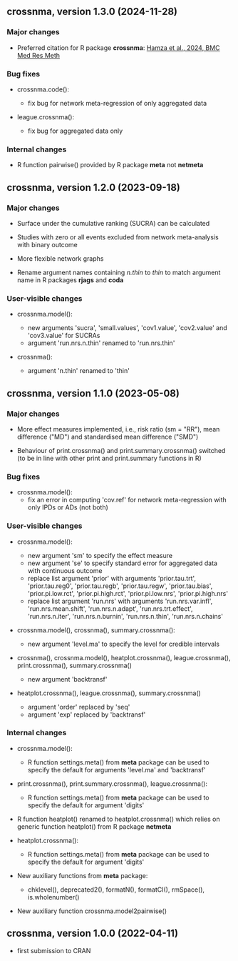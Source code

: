 ## crossnma, version 1.3.0 (2024-11-28)

### Major changes

* Preferred citation for R package **crossnma**:
  [Hamza et al., 2024, BMC Med Res Meth](https://doi.org/10.1186/s12874-023-02130-0)

### Bug fixes

* crossnma.code():
  - fix bug for network meta-regression of only aggregated data

* league.crossnma():
  - fix bug for aggregated data only

### Internal changes

* R function pairwise() provided by R package **meta** not **netmeta**


## crossnma, version 1.2.0 (2023-09-18)

### Major changes

* Surface under the cumulative ranking (SUCRA) can be calculated

* Studies with zero or all events excluded from network meta-analysis
  with binary outcome

* More flexible network graphs

* Rename argument names containing *n.thin* to *thin* to match
  argument name in R packages **rjags** and **coda**

### User-visible changes

* crossnma.model():
  - new arguments 'sucra', 'small.values', 'cov1.value', 'cov2.value'
    and 'cov3.value' for SUCRAs
  - argument 'run.nrs.n.thin' renamed to 'run.nrs.thin'

* crossnma():
  - argument 'n.thin' renamed to 'thin'


## crossnma, version 1.1.0 (2023-05-08)

### Major changes

* More effect measures implemented, i.e., risk ratio (sm = "RR"), mean
  difference ("MD") and standardised mean difference ("SMD")

* Behaviour of print.crossnma() and print.summary.crossnma() switched
  (to be in line with other print and print.summary functions in R)

### Bug fixes

* crossnma.model():
  - fix an error in computing 'cov.ref' for network meta-regression
    with only IPDs or ADs (not both)

### User-visible changes

* crossnma.model():
  - new argument 'sm' to specify the effect measure
  - new argument 'se' to specify standard error for aggregated data
    with continuous outcome
  - replace list argument 'prior' with arguments 'prior.tau.trt',
    'prior.tau.reg0', 'prior.tau.regb', 'prior.tau.regw',
    'prior.tau.bias', 'prior.pi.low.rct', 'prior.pi.high.rct',
    'prior.pi.low.nrs', 'prior.pi.high.nrs'
  - replace list argument 'run.nrs' with arguments 'run.nrs.var.infl',
    'run.nrs.mean.shift', 'run.nrs.n.adapt', 'run.nrs.trt.effect',
    'run.nrs.n.iter', 'run.nrs.n.burnin', 'run.nrs.n.thin',
    'run.nrs.n.chains'

* crossnma.model(), crossnma(), summary.crossnma():
  - new argument 'level.ma' to specify the level for credible
    intervals

* crossnma(), crossnma.model(), heatplot.crossnma(),
  league.crossnma(), print.crossnma(), summary.crossnma()
  - new argument 'backtransf'

* heatplot.crossnma(), league.crossnma(), summary.crossnma()
  - argument 'order' replaced by 'seq'
  - argument 'exp' replaced by 'backtransf'

### Internal changes

* crossnma.model():
  - R function settings.meta() from **meta** package can be used to
    specify the default for arguments 'level.ma' and 'backtransf'

* print.crossnma(), print.summary.crossnma(), league.crossnma():
  - R function settings.meta() from **meta** package can be used to
    specify the default for argument 'digits'

* R function heatplot() renamed to heatplot.crossnma() which relies on
  generic function heatplot() from R package **netmeta**

* heatplot.crossnma():
  - R function settings.meta() from **meta** package can be used to
    specify the default for argument 'digits'

* New auxiliary functions from **meta** package:
  - chklevel(), deprecated2(), formatN(), formatCI(), rmSpace(),
    is.wholenumber()

* New auxiliary function crossnma.model2pairwise()


## crossnma, version 1.0.0 (2022-04-11)

* first submission to CRAN
